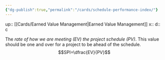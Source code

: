 ```yaml
---
{"dg-publish":true,"permalink":"/cards/schedule-performance-index/"}
---
```


up:: [[Cards/Earned Value Management\|Earned Value Management]] 
x:: 
d:: c

The *rate of how we are meeting (EV) the project schedule (PV)*. This value should be one and over for a project to be ahead of the schedule.
$$SPI=\dfrac{EV}{PV}$$